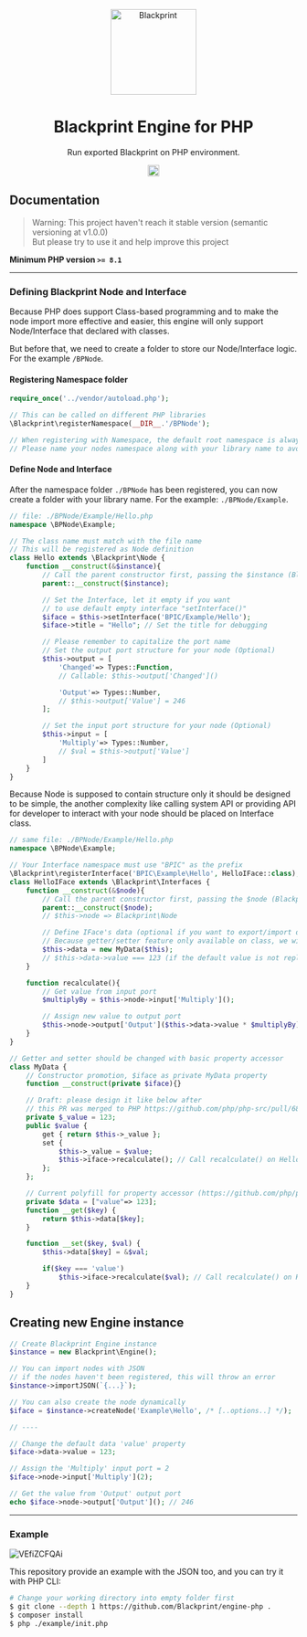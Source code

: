 <p align="center"><a href="#" target="_blank" rel="noopener noreferrer"><img width="150" src="https://user-images.githubusercontent.com/11073373/141421213-5decd773-a870-4324-8324-e175e83b0f55.png" alt="Blackprint"></a></p>

<h1 align="center">Blackprint Engine for PHP</h1>
<p align="center">Run exported Blackprint on PHP environment.</p>

<p align="center">
    <a href='https://github.com/Blackprint/Blackprint/blob/master/LICENSE'><img src='https://img.shields.io/badge/License-MIT-brightgreen.svg' height='20'></a>
</p>

## Documentation
> Warning: This project haven't reach it stable version (semantic versioning at v1.0.0)<br>
> But please try to use it and help improve this project

**Minimum PHP version `>= 8.1`**

---
### Defining Blackprint Node and Interface
Because PHP does support Class-based programming and to make the node import more effective and easier, this engine will only support Node/Interface that declared with classes.

But before that, we need to create a folder to store our Node/Interface logic. For the example `/BPNode`.

#### Registering Namespace folder

```php
require_once('../vendor/autoload.php');

// This can be called on different PHP libraries
\Blackprint\registerNamespace(__DIR__.'/BPNode');

// When registering with Namespace, the default root namespace is always "BPNode"
// Please name your nodes namespace along with your library name to avoid conflict with other library
```

#### Define Node and Interface
After the namespace folder `./BPNode` has been registered, you can now create a folder with your library name. For the example: `./BPNode/Example`.

```php
// file: ./BPNode/Example/Hello.php
namespace \BPNode\Example;

// The class name must match with the file name
// This will be registered as Node definition
class Hello extends \Blackprint\Node {
    function __construct(&$instance){
        // Call the parent constructor first, passing the $instance (Blackprint\Engine)
        parent::__construct($instance);

        // Set the Interface, let it empty if you want
        // to use default empty interface "setInterface()"
        $iface = $this->setInterface('BPIC/Example/Hello');
        $iface->title = "Hello"; // Set the title for debugging

        // Please remember to capitalize the port name
        // Set the output port structure for your node (Optional)
        $this->output = [
            'Changed'=> Types::Function,
            // Callable: $this->output['Changed']()

            'Output'=> Types::Number,
            // $this->output['Value'] = 246
        ];

        // Set the input port structure for your node (Optional)
        $this->input = [
            'Multiply'=> Types::Number,
            // $val = $this->output['Value']
        ]
    }
}
```

Because Node is supposed to contain structure only it should be designed to be simple, the another complexity like calling system API or providing API for developer to interact with your node should be placed on Interface class.

```php
// same file: ./BPNode/Example/Hello.php
namespace \BPNode\Example;

// Your Interface namespace must use "BPIC" as the prefix
\Blackprint\registerInterface('BPIC\Example\Hello', HelloIFace::class);
class HelloIFace extends \Blackprint\Interfaces {
    function __construct(&$node){
        // Call the parent constructor first, passing the $node (Blackprint\Node)
        parent::__construct($node);
        // $this->node => Blackprint\Node

        // Define IFace's data (optional if you want to export/import data from JSON)
        // Because getter/setter feature only available on class, we will create from `class MyData`
        $this->data = new MyData($this);
        // $this->data->value === 123 (if the default value is not replaced when importing JSON)
    }

    function recalculate(){
        // Get value from input port
        $multiplyBy = $this->node->input['Multiply']();

        // Assign new value to output port
        $this->node->output['Output']($this->data->value * $multiplyBy);
    }
}

// Getter and setter should be changed with basic property accessor
class MyData {
    // Constructor promotion, $iface as private MyData property
    function __construct(private $iface){}

    // Draft: please design it like below after
    // this PR was merged to PHP https://github.com/php/php-src/pull/6873
    private $_value = 123;
    public $value {
        get { return $this->_value };
        set {
            $this->_value = $value;
            $this->iface->recalculate(); // Call recalculate() on HelloIFace
        };
    };

    // Current polyfill for property accessor (https://github.com/php/php-src/pull/6873)
    private $data = ["value"=> 123];
    function __get($key) {
        return $this->data[$key];
    }

    function __set($key, $val) {
        $this->data[$key] = &$val;

        if($key === 'value')
            $this->iface->recalculate($val); // Call recalculate() on HelloIFace
    }
}
```

## Creating new Engine instance

```php
// Create Blackprint Engine instance
$instance = new Blackprint\Engine();

// You can import nodes with JSON
// if the nodes haven't been registered, this will throw an error
$instance->importJSON(`{...}`);

// You can also create the node dynamically
$iface = $instance->createNode('Example\Hello', /* [..options..] */);

// ----

// Change the default data 'value' property
$iface->data->value = 123;

// Assign the 'Multiply' input port = 2
$iface->node->input['Multiply'](2);

// Get the value from 'Output' output port
echo $iface->node->output['Output'](); // 246
```


---

### Example
![VEfiZCFQAi](https://user-images.githubusercontent.com/11073373/141419539-dbee7bae-946c-4eb4-969b-118b77e07d18.png)

This repository provide an example with the JSON too, and you can try it with PHP CLI:<br>

```sh
# Change your working directory into empty folder first
$ git clone --depth 1 https://github.com/Blackprint/engine-php .
$ composer install
$ php ./example/init.php
```

